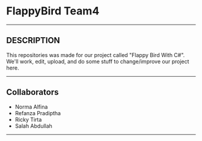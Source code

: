 # FlappyBird Team4
------------------------------------------------------------------------------

## DESCRIPTION 

This repositories was made for our project called "Flappy Bird With C#". We'll work, edit, upload, and do some stuff to change/improve our project here.

------------------------------------------------------------------------------

## Collaborators

-  Norma Alfina
-  Refanza Pradiptha
-  Ricky Tirta
-  Salah Abdullah

------------------------------------------------------------------------------
